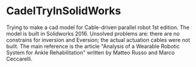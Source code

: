 # CadelTryInSolidWorks
Trying to make a cad model for Cable-driven parallel robot
1st edition. The model is built in Solidworks 2016. Unsolved problems are: there are no constrains for inversion and Eversion; the actual actuation cables were not built. 
The main reference is the article "Analysis of a Wearable Robotic System for Ankle Rehabilitation" written by Matteo Russo and Marco Ceccarelli.
